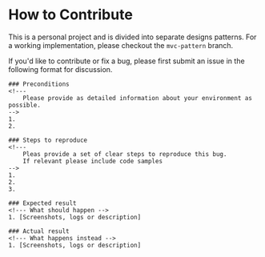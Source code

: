 # How to Contribute

This is a personal project and is divided into separate designs patterns. For a working implementation, please checkout the `mvc-pattern` branch.


If you'd like to contribute or fix a bug, please first submit an issue in the following format for discussion.

```
### Preconditions
<!---
    Please provide as detailed information about your environment as possible.
-->
1.
2.

### Steps to reproduce
<!---
    Pleas provide a set of clear steps to reproduce this bug.
    If relevant please include code samples
-->
1.
2.
3.

### Expected result
<!--- What should happen -->
1. [Screenshots, logs or description]

### Actual result
<!--- What happens instead -->
1. [Screenshots, logs or description]

```
